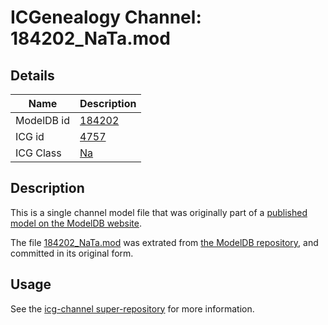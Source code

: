 # ICGenealogy Channel: 184202\_NaTa.mod

## Details

Name | Description
---- | -----------
ModelDB id | [184202](http://senselab.med.yale.edu/ModelDB/ShowModel.cshtml?model=184202)
ICG id | [4757](http://icg.neurotheory.ox.ac.uk/channels/2/4757)
ICG Class | [Na](http://icg.neurotheory.ox.ac.uk/channels/2)

## Description

This is a single channel model file that was originally part of a [published model on the ModelDB website](http://senselab.med.yale.edu/mModelDB/ShowModel.cshtml?model=184202).

The file [184202\_NaTa.mod](184202_NaTa.mod) was extrated from [the ModelDB repository](http://senselab.med.yale.edu/ModelDB/ShowModel.cshtml?model=184202), and committed in its original form.

## Usage

See the [icg-channel super-repository](https://github.com/icgenealogy/icg-channels) for more information.